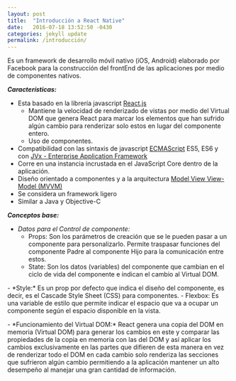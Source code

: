 ```yaml
---
layout: post
title:  "Introducción a React Native"
date:   2016-07-18 13:52:50 -0430
categories: jekyll update
permalink: /introducción/
---
```


Es un framework de desarrollo móvil nativo (iOS, Android) elaborado por Facebook para la construcción del frontEnd de las aplicaciones por medio de componentes nativos.

***Características:***

 - Esta basado en la librería javascript [React.js](https://facebook.github.io/react/)
	- Mantiene la velocidad de renderizado de vistas por medio del Virtual DOM que genera React para marcar los elementos que han sufrido algún cambio para renderizar solo estos en lugar del componente entero.
	- Uso de componentes.
 - Compatibilidad con las sintaxis de javascript [ECMAScript](https://tc39.github.io/ecma262/) ES5, ES6 y con [JVx - Enterprise Application Framework](http://www.sibvisions.com/jvx)
 - Corre en una instancia incrustada en el JavaScript Core dentro de la aplicación.
 - Diseño orientado a componentes y a la arquitectura [Model View View-Model (MVVM)](https://msdn.microsoft.com/en-us/library/hh848246.aspx)
 - Se considera un framework ligero
 - Similar a Java y Objective-C



***Conceptos base:***

 - *Datos para el Control de componente:*
	 - Props: Son los parámetros de creación que se le pueden pasar a un componente para personalizarlo. Permite traspasar funciones del componente Padre al componente Hijo para la comunicación entre estos.
	 - State: Son los datos (variables) del componente que cambian en el ciclo de vida del componente e indican el cambio al Virtual DOM.
<p></p>
 - *Style:* Es un prop por defecto que indica el diseño del componente, es decir, es el Cascade Style Sheet (CSS) para componentes.
	 - Flexbox: Es una variable de estilo que permite indicar el espacio que va a ocupar un componente según el espacio disponible en la vista.
<p></p>
 - *Funcionamiento del Virtual DOM:* React genera una copia del DOM en memoria (Virtual DOM) para generar los cambios en este y comparar las propiedades de la copia en memoria con las del DOM y así aplicar los cambios exclusivamente en las partes que difieren de esta manera en vez de renderizar todo el DOM en cada cambio solo renderiza las secciones que sufrieron algún cambio permitiendo a la aplicación mantener un alto desempeño al manejar una gran cantidad de información.